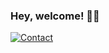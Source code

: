 ### Hey, welcome! 🐱‍👤

[![Contact](https://img.shields.io/badge/Gmail-D14836?style=for-the-badge&logo=gmail&logoColor=white)](dudu.hit@gmail.com)
